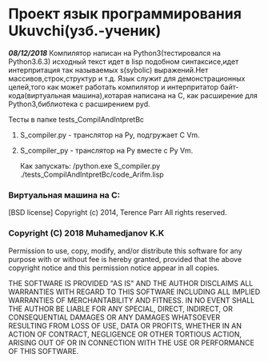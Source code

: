 Проект язык программирования Ukuvchi(узб.-ученик)
================================================

***08/12/2018***
Компилятор написан на Python3(тестировался на Python3.6.3)
исходный текст идет в lisp подобном синтаксисе,идет интерпритация
так называемых s(sybolic) выражений.Нет массивов,строк,структур и т.д.
Язык служит для демонстрационных целей,того как может работать компилятор
и интерпритатор байт-кода(виртуальная машина),котарая написана на С,
как расширение для Python3,библиотека с расширением pyd.

Тесты в папке tests_CompilAndIntpretBc

1. S_compiler.py - транслятор на Py, подгружает C Vm.
2. S_compiler_py - транслятор на Py вместе с Py Vm.

    Как запускать:
    <path>/python.exe S_compiler.py ./tests_CompilAndIntpretBc/code_Arifm.lisp

### Виртуальная машина на C:
[BSD license]
Copyright (c) 2014, Terence Parr
All rights reserved.



### Copyright (C) 2018 Muhamedjanov K.K
 
   Permission to use, copy, modify, and/or distribute this software for any
   purpose with or without fee is hereby granted, provided that the above
   copyright notice and this permission notice appear in all copies.
 
   THE SOFTWARE IS PROVIDED "AS IS" AND THE AUTHOR DISCLAIMS ALL WARRANTIES
   WITH REGARD TO THIS SOFTWARE INCLUDING ALL IMPLIED WARRANTIES OF
   MERCHANTABILITY AND FITNESS. IN NO EVENT SHALL THE AUTHOR BE LIABLE FOR
   ANY SPECIAL, DIRECT, INDIRECT, OR CONSEQUENTIAL DAMAGES OR ANY DAMAGES
   WHATSOEVER RESULTING FROM LOSS OF USE, DATA OR PROFITS, WHETHER IN AN
   ACTION OF CONTRACT, NEGLIGENCE OR OTHER TORTIOUS ACTION, ARISING OUT OF
   OR IN CONNECTION WITH THE USE OR PERFORMANCE OF THIS SOFTWARE.
 
 